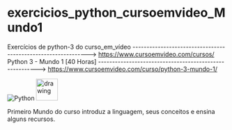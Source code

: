 # exercicios_python_cursoemvideo_Mundo1
Exercícios de python-3 do curso_em_vídeo -------------------------------------------------------------->  https://www.cursoemvideo.com/cursos/ 
Python 3 - Mundo 1 [40 Horas] -------------------------------------------------------->  https://www.cursoemvideo.com/curso/python-3-mundo-1/

![Python](https://img.shields.io/badge/Python-3776AB?style=flat-square&logo=Python&logoColor=white)
<img src="https://github.com/amandewatnitrr/amandewatnitrr/blob/main/imgs/python-5.svg" alt="drawing" width="50"/>

Primeiro Mundo do curso introduz a linguagem, seus conceitos e ensina alguns recursos.
